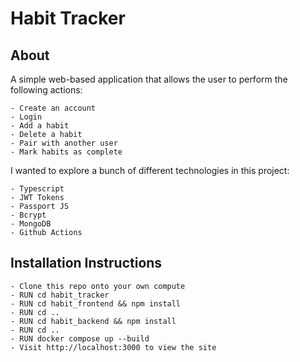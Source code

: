 # Habit Tracker

## About

A simple web-based application that allows the user to perform the following actions:

```
- Create an account
- Login
- Add a habit
- Delete a habit
- Pair with another user
- Mark habits as complete
```

I wanted to explore a bunch of different technologies in this project:

```
- Typescript
- JWT Tokens
- Passport JS
- Bcrypt
- MongoDB
- Github Actions
```

## Installation Instructions

```
- Clone this repo onto your own compute
- RUN cd habit_tracker
- RUN cd habit_frontend && npm install
- RUN cd ..
- RUN cd habit_backend && npm install
- RUN cd ..
- RUN docker compose up --build
- Visit http://localhost:3000 to view the site
```
